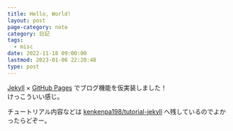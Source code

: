 ```yaml
---
title: Hello, World!
layout: post
page-category: note
category: 日記
tags:
  - misc
date: 2022-11-18 09:00:00
lastmod: 2023-01-06 22:20:48
type: post
---
```


[Jekyll](http://jekyllrb-ja.github.io/) × [GitHub Pages](https://docs.github.com/ja/pages) でブログ機能を仮実装しました！  
けっこういい感じ。

チュートリアル内容などは [kenkenpa198/tutorial-jekyll](https://github.com/kenkenpa198/tutorial-jekyll) へ残しているのでよかったらどぞー。
